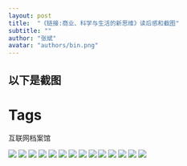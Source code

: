 ```yaml
---
layout: post
title:  "《链接:商业、科学与生活的新思维》读后感和截图"
subtitle: ""
author: "张斌"
avatar: "authors/bin.png"
---
```


## 以下是截图

# Tags
互联网档案馆

![](./content/images/linked/screenshot_2016_02_16T07_23_03+0759.png)
![](./content/images/linked/screenshot_2016_02_16T17_46_38+0759.png)
![](./content/images/linked/screenshot_2016_02_19T15_30_07+0759.png)
![](./content/images/linked/screenshot_2016_02_19T15_35_27+0759.png)
![](./content/images/linked/screenshot_2016_02_19T16_32_42+0759.png)
![](./content/images/linked/screenshot_2016_02_19T16_34_24+0759.png)
![](./content/images/linked/screenshot_2016_02_19T16_52_42+0759.png)
![](./content/images/linked/screenshot_2016_02_19T16_53_40+0759.png)
![](./content/images/linked/screenshot_2016_02_20T09_42_22+0759.png)
![](./content/images/linked/screenshot_2016_02_20T09_44_25+0759.png)
![](./content/images/linked/screenshot_2016_02_20T09_45_39+0759.png)
![](./content/images/linked/screenshot_2016_02_20T10_23_49+0759.png)
![](./content/images/linked/screenshot_2016_02_20T10_28_57+0759.png)
![](./content/images/linked/screenshot_2016_02_20T10_35_12+0759.png)
